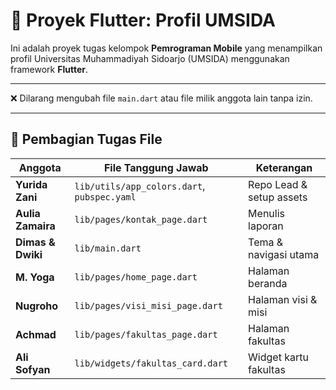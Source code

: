 # 📱 Proyek Flutter: Profil UMSIDA

Ini adalah proyek tugas kelompok **Pemrograman Mobile** yang menampilkan profil Universitas Muhammadiyah Sidoarjo (UMSIDA) menggunakan framework **Flutter**.

---

❌ Dilarang mengubah file `main.dart` atau file milik anggota lain tanpa izin.

---

## 👥 Pembagian Tugas File

| Anggota           | File Tanggung Jawab                                     | Keterangan                    |
|-------------------|---------------------------------------------------------|--------------------------------|
| **Yurida Zani**   | `lib/utils/app_colors.dart`, `pubspec.yaml`             | Repo Lead & setup assets       |
| **Aulia Zamaira** | `lib/pages/kontak_page.dart`                            | Menulis laporan                |
| **Dimas & Dwiki** | `lib/main.dart`                                     | Tema & navigasi utama          |
| **M. Yoga**       | `lib/pages/home_page.dart`                              | Halaman beranda                |
| **Nugroho**    | `lib/pages/visi_misi_page.dart`                         | Halaman visi & misi            |
| **Achmad**  | `lib/pages/fakultas_page.dart`                          | Halaman fakultas               |
| **Ali Sofyan**    | `lib/widgets/fakultas_card.dart`                        | Widget kartu fakultas          |


